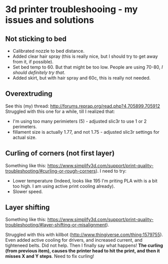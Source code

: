   # 3d printer troubleshooing - my issues and solutions
  ## Not sticking to bed
    
- Calibrated nozzle to bed distance.
- Added clear hair spray (this is really nice, but I should try to get away from it, if possible).
- Set bed temp to 60. But that might be too low. People are using 70-80, _I should definitely try that_.
- Added skirt, but with hair spray and 60c, this is really not needed.

## Overextruding
See this (my) thread: http://forums.reprap.org/read.php?4,705899,705912
Struggled with this one for a while, till I realized that:

- I'm using too many perimieters (5) - adjusted slic3r to use 1 or 2 perimeters.
- fillament size is actually 1.77, and not 1.75 - adjusted slic3r settings for actual size.
  
## Curling of corners (not first layer)
Something like this: https://www.simplify3d.com/support/print-quality-troubleshooting/#curling-or-rough-corners).
I need to try:
- Lower temperature (Indeed, looks like 195 I'm priting PLA with is a bit too high. I am using active print cooling already).
- Slower speed. 

## Layer shifting 
Something like this: https://www.simplify3d.com/support/print-quality-troubleshooting/#layer-shifting-or-misalignment).

Struggled with this with killbot (http://www.thingiverse.com/thing:1579755). Even added active cooling for drivers, and increased current, and tighteneed belts. Did not help.
Then I finally say what happens! __The curling (from previous item), causes the printer head to hit the print, and then it misses X and Y steps__. Need to fix curling!
